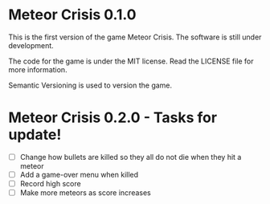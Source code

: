 # Meteor Crisis 0.1.0

This is the first version of the game Meteor Crisis.
The software is still under development.

The code for the game is under the MIT license.
Read the LICENSE file for more information.

Semantic Versioning is used to version the game.

# Meteor Crisis 0.2.0 - Tasks for update!
- [ ] Change how bullets are killed so they all do not die when they hit a meteor
- [ ] Add a game-over menu when killed 
- [ ] Record high score
- [ ] Make more meteors as score increases 
